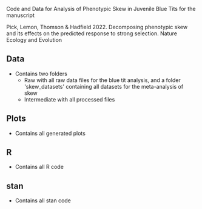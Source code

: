Code and Data for Analysis of Phenotypic Skew in Juvenile Blue Tits for the manuscript 

Pick, Lemon, Thomson & Hadfield 2022. Decomposing phenotypic skew and its effects on the predicted response to strong selection. Nature Ecology and Evolution

## Data

- Contains two folders
    - Raw with all raw data files for the blue tit analysis, and a folder 'skew_datasets' containing all datasets for the meta-analysis of skew
    - Intermediate with all processed files

## Plots

- Contains all generated plots


## R

- Contains all R code


## stan

- Contains all stan code
